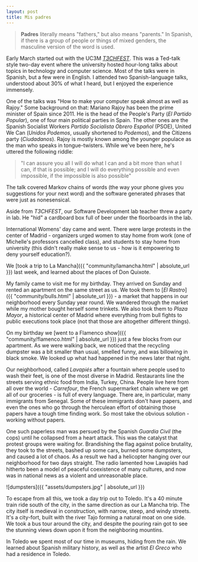 ```yaml
---
layout: post
title: Mis padres
---
```

> **Padres** literally means "fathers," but also means "parents." In Spanish, if there is a group of people or things of mixed genders, the masculine version of the word is used.

Early March started out with the UC3M [*T3CHFEST*](https://t3chfest.uc3m.es/2018/?lang=en). This was a Ted-talk style two-day event where the university hosted hour-long talks about topics in technology and computer science. Most of the talks were in Spanish, but a few were in English. I attended two Spanish-language talks, understood about 30% of what I heard, but I enjoyed the experience immensely.

One of the talks was "How to make your computer speak almost as well as Rajoy." Some background on that: Mariano Rajoy has been the prime minister of Spain since 2011. He is the head of the People's Party (*El Partido Popular*), one of four main political parties in Spain. The other ones are the Spanish Socialist Workers *Partido Socialista Obrero Español* (PSOE), United We Can (*Unidos Podemos*, usually shortened to *Podemos*), and the Citizens party (*Ciudadanos*). Rajoy is mostly known among the younger populace as the man who speaks in tongue-twisters. While we've been here, he's uttered the following riddle: 

> "I can assure you all I will do what I can and a bit more than what I can, if that is possible; and I will do everything possible and even impossible, if the impossible is also possible"

The talk covered Markov chains of words (the way your phone gives you suggestions for your next word) and the software generated phrases that were just as nonesensical.

Aside from *T3CHFEST*, our Software Development lab teacher threw a party in lab. He "hid" a cardboard box full of beer under the floorboards in the lab. 

International Womens' day came and went. There were large protests in the center of Madrid - organizers urged women to stay home from work (one of Michelle's professors cancelled class), and students to stay home from university (this didn't really make sense to us - how is it empowering to deny yourself education?).

We [took a trip to La Mancha]({{ "community/lamancha.html" | absolute_url }}) last week, and learned about the places of Don Quixote. 

My family came to visit me for my birthday. They arrived on Sunday and rented an apartment on the same street as us. We took them to [*El Rastro*]({{ "community/bulls.html" | absolute_url }}) - a market that happens in our neighborhood every Sunday year round. We wandered through the market while my mother bought herself some trinkets. We also took them to *Plaza Mayor*, a historical center of Madrid where everything from bull fights to public executions took place (not that those are altogether different things). 

On my birthday we [went to a Flamenco show]({{ "community/flamenco.html" | absolute_url }}) just a few blocks from our apartment. As we were walking back, we noticed that the recycling dumpster was a bit smaller than usual, smelled funny, and was billowing in black smoke. We looked up what had happened in the news later that night.

Our neighborhood, called *Lavapiés* after a fountain where people used to wash their feet, is one of the most diverse in Madrid. Restaurants line the streets serving ethnic food from India, Turkey, China. People live here from all over the world - *Carrefour*, the French supermarket chain where we get all of our groceries - is full of every language. There are, in particular, many immigrants from Senegal. Some of these immigrants don't have papers, and even the ones who go through the herculean effort of obtaining those papers have a tough time finding work. So most take the obvious solution - working without papers. 

One such paperless man was persued by the Spanish *Guardia Civil* (the cops) until he collapsed from a heart attack. This was the catalyst that protest groups were waiting for. Brandishing the flag against police brutality, they took to the streets, bashed up some cars, burned some dumpsters, and caused a lot of chaos. As a result we had a helicopter hanging over our neighborhood for two days straight. The radio lamented how Lavapiés had hitherto been a model of peaceful coexistence of many cultures, and now was in national news as a violent and unreasonable place. 

![dumpsters]({{ "assets/dumpsters.jpg" | absolute_url }})

To escape from all this, we took a day trip out to Toledo. It's a 40 minute train ride south of the city, in the same direction as our La Mancha trip. The city itself is medieval in construction, with narrow, steep, and windy streets. It's a city-fort, built with the river Tajo forming a natural moat on one side. We took a bus tour around the city, and despite the pouring rain got to see the stunning views down upon it from the neighboring mountins.

In Toledo we spent most of our time in museums, hiding from the rain. We learned about Spanish military history, as well as the artist *El Greco* who had a residence in Toledo.
